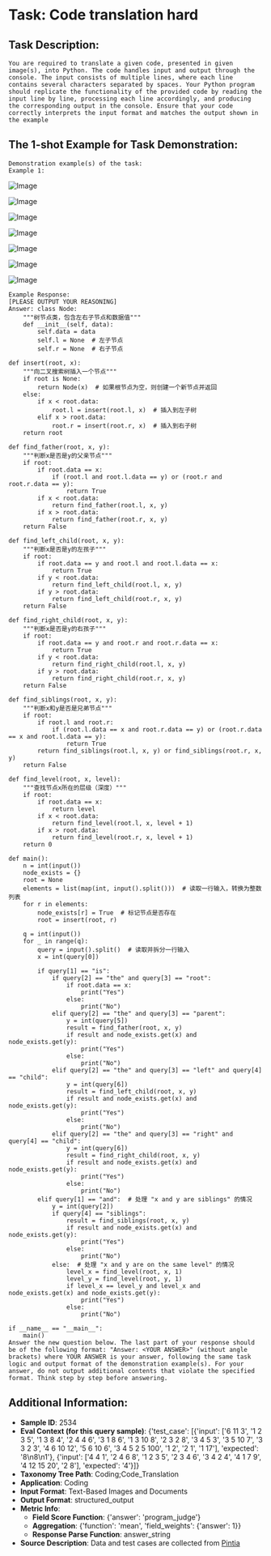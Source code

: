 # Task: Code translation hard

## Task Description:

```
You are required to translate a given code, presented in given image(s), into Python. The code handles input and output through the console. The input consists of multiple lines, where each line contains several characters separated by spaces. Your Python program should replicate the functionality of the provided code by reading the input line by line, processing each line accordingly, and producing the corresponding output in the console. Ensure that your code correctly interprets the input format and matches the output shown in the example
```

## The 1-shot Example for Task Demonstration:

```
Demonstration example(s) of the task:
Example 1:
```

![Image](01_1.png)

![Image](01_2.png)

![Image](01_3.png)

![Image](01_4.png)

![Image](01_5.png)

![Image](01_6.png)

![Image](01_7.png)

```
Example Response:
[PLEASE OUTPUT YOUR REASONING]
Answer: class Node:
    """树节点类，包含左右子节点和数据值"""
    def __init__(self, data):
        self.data = data
        self.l = None  # 左子节点
        self.r = None  # 右子节点

def insert(root, x):
    """向二叉搜索树插入一个节点"""
    if root is None:
        return Node(x)  # 如果根节点为空，则创建一个新节点并返回
    else:
        if x < root.data:
            root.l = insert(root.l, x)  # 插入到左子树
        elif x > root.data:
            root.r = insert(root.r, x)  # 插入到右子树
    return root

def find_father(root, x, y):
    """判断x是否是y的父亲节点"""
    if root:
        if root.data == x:
            if (root.l and root.l.data == y) or (root.r and root.r.data == y):
                return True
        if x < root.data:
            return find_father(root.l, x, y)
        if x > root.data:
            return find_father(root.r, x, y)
    return False

def find_left_child(root, x, y):
    """判断x是否是y的左孩子"""
    if root:
        if root.data == y and root.l and root.l.data == x:
            return True
        if y < root.data:
            return find_left_child(root.l, x, y)
        if y > root.data:
            return find_left_child(root.r, x, y)
    return False

def find_right_child(root, x, y):
    """判断x是否是y的右孩子"""
    if root:
        if root.data == y and root.r and root.r.data == x:
            return True
        if y < root.data:
            return find_right_child(root.l, x, y)
        if y > root.data:
            return find_right_child(root.r, x, y)
    return False

def find_siblings(root, x, y):
    """判断x和y是否是兄弟节点"""
    if root:
        if root.l and root.r:
            if (root.l.data == x and root.r.data == y) or (root.r.data == x and root.l.data == y):
                return True
        return find_siblings(root.l, x, y) or find_siblings(root.r, x, y)
    return False

def find_level(root, x, level):
    """查找节点x所在的层级（深度）"""
    if root:
        if root.data == x:
            return level
        if x < root.data:
            return find_level(root.l, x, level + 1)
        if x > root.data:
            return find_level(root.r, x, level + 1)
    return 0

def main():
    n = int(input())
    node_exists = {}
    root = None
    elements = list(map(int, input().split()))  # 读取一行输入，转换为整数列表
    for r in elements:
        node_exists[r] = True  # 标记节点是否存在
        root = insert(root, r)

    q = int(input())
    for _ in range(q):
        query = input().split()  # 读取并拆分一行输入
        x = int(query[0])

        if query[1] == "is":
            if query[2] == "the" and query[3] == "root":
                if root.data == x:
                    print("Yes")
                else:
                    print("No")
            elif query[2] == "the" and query[3] == "parent":
                y = int(query[5])
                result = find_father(root, x, y)
                if result and node_exists.get(x) and node_exists.get(y):
                    print("Yes")
                else:
                    print("No")
            elif query[2] == "the" and query[3] == "left" and query[4] == "child":
                y = int(query[6])
                result = find_left_child(root, x, y)
                if result and node_exists.get(x) and node_exists.get(y):
                    print("Yes")
                else:
                    print("No")
            elif query[2] == "the" and query[3] == "right" and query[4] == "child":
                y = int(query[6])
                result = find_right_child(root, x, y)
                if result and node_exists.get(x) and node_exists.get(y):
                    print("Yes")
                else:
                    print("No")
        elif query[1] == "and":  # 处理 "x and y are siblings" 的情况
            y = int(query[2])
            if query[4] == "siblings":
                result = find_siblings(root, x, y)
                if result and node_exists.get(x) and node_exists.get(y):
                    print("Yes")
                else:
                    print("No")
            else:  # 处理 "x and y are on the same level" 的情况
                level_x = find_level(root, x, 1)
                level_y = find_level(root, y, 1)
                if level_x == level_y and level_x and node_exists.get(x) and node_exists.get(y):
                    print("Yes")
                else:
                    print("No")

if __name__ == "__main__":
    main()
Answer the new question below. The last part of your response should be of the following format: "Answer: <YOUR ANSWER>" (without angle brackets) where YOUR ANSWER is your answer, following the same task logic and output format of the demonstration example(s). For your answer, do not output additional contents that violate the specified format. Think step by step before answering.
```

## Additional Information:

- **Sample ID**: 2534
- **Eval Context (for this query sample)**: {'test_case': [{'input': ['6 11 3', '1 2 3 5', '1 3 8 4', '2 4 4 6', '3 1 8 6', '1 3 10 8', '2 3 2 8', '3 4 5 3', '3 5 10 7', '3 3 2 3', '4 6 10 12', '5 6 10 6', '3 4 5 2 5 100', '1 2', '2 1', '1 17'], 'expected': '8\n8\n1'}, {'input': ['4 4 1', '2 4 6 8', '1 2 3 5', '2 3 4 6', '3 4 2 4', '4 1 7 9', '4 12 15 20', '2 8'], 'expected': '4'}]}
- **Taxonomy Tree Path**: Coding;Code_Translation
- **Application**: Coding
- **Input Format**: Text-Based Images and Documents
- **Output Format**: structured_output
- **Metric Info**:
  - **Field Score Function**: {'answer': 'program_judge'}
  - **Aggregation**: {'function': 'mean', 'field_weights': {'answer': 1}}
  - **Response Parse Function**: answer_string
- **Source Description**: Data and test cases are collected from [Pintia](https://pintia.cn)
